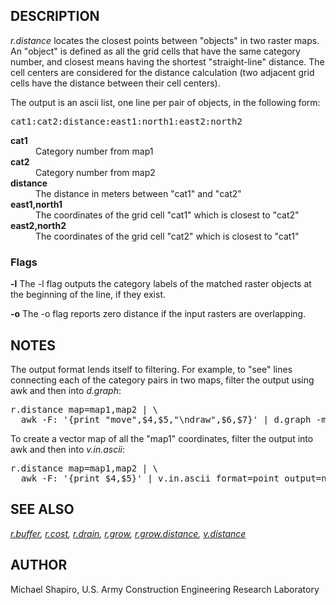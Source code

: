 <h2>DESCRIPTION</h2>

<em>r.distance</em> locates the closest points between "objects" in two raster maps.  An
"object" is defined as all the grid cells that have the same category
number, and closest means having the shortest "straight-line" distance.
The cell centers are considered for the distance calculation (two
adjacent grid cells have the distance between their cell centers).
<p>
The output is an ascii list, one line per pair of objects, in the following form:
<div class="code"><pre>
cat1:cat2:distance:east1:north1:east2:north2
</pre></div>

<dl>
<dt><b>cat1</b>
<dd>Category number from map1

<dt><b>cat2</b>
<dd>Category number from map2

<dt><b>distance</b>
<dd>The distance in meters between "cat1" and "cat2"

<dt><b>east1,north1</b>
<dd>The coordinates of the grid cell "cat1" which is closest to "cat2"

<dt><b>east2,north2</b>
<dd>The coordinates of the grid cell "cat2" which is closest to "cat1"
</dl>

<h3>Flags</h3>
<b>-l</b>
The -l flag outputs the category labels of the matched raster objects at the
beginning of the line, if they exist.
<p>
<b>-o</b>
The -o flag reports zero distance if the input rasters are overlapping.
<p>
<h2>NOTES</h2>

The output format lends itself to filtering.  For example, to "see" lines
connecting each of the category pairs in two maps, filter the output using
awk and then into <em>d.graph</em>:
<p>
<div class="code"><pre>
r.distance map=map1,map2 | \
  awk -F: '{print "move",$4,$5,"\ndraw",$6,$7}' | d.graph -m
</pre></div>

<p>
To create a vector map of all the "map1" coordinates, filter the output into
awk and then into <em>v.in.ascii</em>:
<p>
<div class="code"><pre>
r.distance map=map1,map2 | \
  awk -F: '{print $4,$5}' | v.in.ascii format=point output=name separator=space
</pre></div>

<h2>SEE ALSO</h2>

<em>
<a href="r.buffer.html">r.buffer</a>,
<a href="r.cost.html">r.cost</a>,
<a href="r.drain.html">r.drain</a>,
<a href="r.grow.html">r.grow</a>,
<a href="r.grow.distance.html">r.grow.distance</a>,
<a href="v.distance.html">v.distance</a>
</em>

<h2>AUTHOR</h2>

Michael Shapiro, U.S. Army Construction Engineering Research Laboratory
